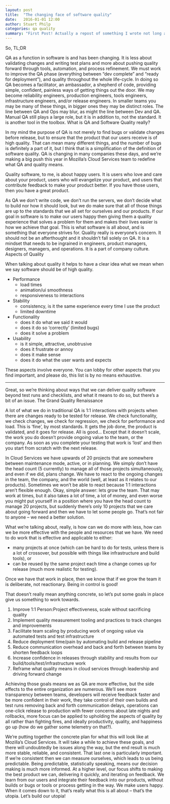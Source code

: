 ```yaml
---
layout: post
title:  "The changing face of software quality"
date:   2016-01-01 12:00
author: Stuart Philp
categories: qa quality
summary: "First Post! Actually a repost of something I wrote not long after joining Mozilla. You can find the original over on the <a href='https://blog.mozilla.org/services/2015/03/24/the-changing-face-of-software-quality/'>mozilla services blog</a>."
---
```


So, TL;DR

QA as a function in software is and has been changing. It is less about validating changes and writing test plans and more about pushing quality forward through tools, automation, and process refinement. We must work to improve the QA phase (everything between “dev complete” and “ready for deployment”), and quality throughout the whole life-cycle. In doing so QA becomes a facilitator, an ambassador, a shepherd of code, providing simple, confident, painless ways of getting things out the door. We may become reliability engineers, production engineers, tools engineers, infrastructure engineers, and/or release engineers. In smaller teams you may be many of these things, in bigger ones they may be distinct roles. The line between QA and Ops may blur, as might the line between Dev and QA. Manual QA still plays a large role, but it is in addition to, not the standard. It is another tool in the toolbox.
What is QA and Software Quality really?

In my mind the purpose of QA is not merely to find bugs or validate changes before release, but to ensure that the product that our users receive is of high quality. That can mean many different things, and the number of bugs is definitely a part of it, but I think that is a simplification of the definition of software quality. QA is changing in many companies these days, and we’re making a big push this year in Mozilla’s Cloud Services team to redefine what QA and quality means.

Quality software, to me, is about happy users. It is users who love and care about your product, users who will evangelize your product, and users that contribute feedback to make your product better. If you have those users, then you have a great product.

As QA we don’t write code, we don’t run the servers, we don’t decide what to build nor how it should look, but we do make sure that all of those things are up to the standards that we all set for ourselves and our products. If our goal in software is to make our users happy then giving them a quality experience that solves a problem for them and makes their lives easier is how we achieve that goal. This is what software is all about, and is something that everyone strives for. Quality really is everyone’s concern. It should not be an afterthought and it shouldn’t fall solely on QA. It is a mindset that needs to be ingrained in engineers, product managers, designers, managers, and operations. It is a part of company culture.
Aspects of Quality

When talking about quality it helps to have a clear idea what we mean when we say software should be of high quality.

* Performance
    * load times
    * animation/ui smoothness
    * responsiveness to interactions
* Stability
    * consistency, is it the same experience every time I use the product
    * limited downtime
* Functionality
    * does it do what we said it would
    * does it do so ‘correctly’ (limited bugs)
    * does it solve a problem
* Usability
    * is it simple, attractive, unobtrusive
    * does it frustrate or annoy
    * does it make sense
    * does it do what the user wants and expects

These aspects involve everyone. You can lobby for other aspects that you find important, and please do, this list is by no means exhaustive.

----

Great, so we’re thinking about ways that we can deliver quality software beyond test runs and checklists, and what it means to do so, but there’s a bit of an issue.
The Grand Quality Renaissance

A lot of what we do in traditional QA is 1:1 interactions with projects when there are changes ready to be tested for release. We check functionality, we check changes, we check for regression, we check for performance and load. This is ‘fine’, by most standards. It gets the job done, the product is validated, and it goes for release. All is good… Except that it doesn’t scale, the work you do doesn’t provide ongoing value to the team, or the company. As soon as you complete your testing that work is ‘lost’ and then you start from scratch with the next release.

In Cloud Services we have upwards of 20 projects that are somewhere between maintenance mode, active, or in planning. We simply don’t have the head count (5 currently) to manage all of those projects simultaneously, and even if we did, plans change. We have to react to the ongoing changes in the team, the company, and the world (well, at least as it relates to our products). Sometimes we won’t be able to react because 1:1 interactions aren’t flexible enough. Okay, simple answer: lets grow the team. That may work at times, but it also takes a lot of time, a lot of money, and even worse you might put yourself in a position where you have the head count to manage 20 projects, but suddenly there’s only 10 projects that we care about going forward and then we have to let some people go. That’s not fair to anyone – we need a better solution.

What we’re talking about, really, is how can we do more with less, how can we be more effective with the people and resources that we have. We need to do work that is effective and applicable to either:

* many projects at once (which can be hard to do for tests, unless there is a lot of crossover, but possible with things like infrastructure and build tools), or
* can be reused by the same project each time a change comes up for release (much more realistic for testing).

Once we have that work in place, then we know that if we grow the team it is deliberate, not reactionary. Being in control is good!

That doesn’t really mean anything concrete, so let’s put some goals in place give us something to work towards.

1. Improve 1:1 Person:Project effectiveness, scale without sacrificing quality
2. Implement quality measurement tooling and practices to track changes and improvements
3. Facilitate team scaling by producing work of ongoing value via automated tests and test infrastructure
4. Reduce deployment time/pain by automating build and release pipeline
5. Reduce communication overhead and back and forth between teams by shorten feedback loops
6. Increase confidence in releases through stability and results from our build/tools/test/infrastructure work
7. Reframe what quality means in cloud services through leadership and driving forward change

Achieving those goals means we as QA are more effective, but the side effects to the entire organization are numerous. We’ll see more transparency between teams, developers will receive feedback faster and be more confident in their work, they take control of their own builds and test runs removing back and forth communication delays, operations can one-click release to production with fewer concerns about late nights and rollbacks, more focus can be applied to upholding the aspects of quality by all rather than fighting fires, and ideally productivity, quality, and happiness go up (how do we gather some telemetry on that?).

We’re putting together the concrete plan for what this will look like at Mozilla’s Cloud Services. It will take a while to achieve these goals, and there will undoubtedly be issues along the way, but the end result is much more stable, reliable, and consistent. That last one is particularly important. If we’re consistent then we can measure ourselves, which leads to us being predictable. Being predictable, statistically speaking, means our decision making is much more informed. At a higher level, our focus shifts to making the best product we can, delivering it quickly, and iterating on feedback. We learn from our users and integrate their feedback into our products, without builds or bugs or tools or process getting in the way. We make users happy. When it comes down to it, that’s really what this is all about – that’s the utopia. Let’s build our utopia!
